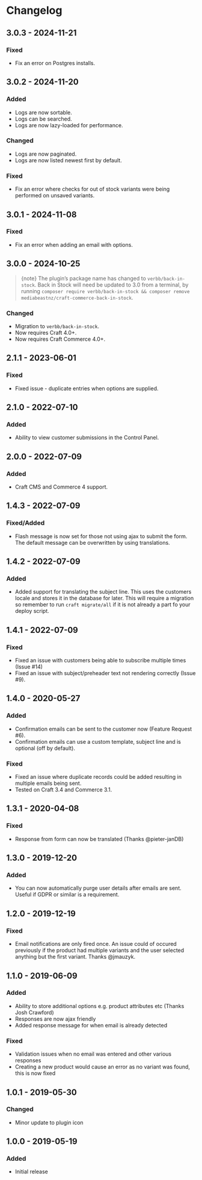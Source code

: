 # Changelog

## 3.0.3 - 2024-11-21

### Fixed
- Fix an error on Postgres installs.

## 3.0.2 - 2024-11-20

### Added
- Logs are now sortable.
- Logs can be searched.
- Logs are now lazy-loaded for performance.

### Changed
- Logs are now paginated.
- Logs are now listed newest first by default.

### Fixed
- Fix an error where checks for out of stock variants were being performed on unsaved variants.

## 3.0.1 - 2024-11-08

### Fixed
- Fix an error when adding an email with options.

## 3.0.0 - 2024-10-25
> {note} The plugin’s package name has changed to `verbb/back-in-stock`. Back in Stock will need be updated to 3.0 from a terminal, by running `composer require verbb/back-in-stock && composer remove mediabeastnz/craft-commerce-back-in-stock`.

### Changed
- Migration to `verbb/back-in-stock`.
- Now requires Craft 4.0+.
- Now requires Craft Commerce 4.0+.

## 2.1.1 - 2023-06-01

### Fixed
- Fixed issue - duplicate entries when options are supplied.

## 2.1.0 - 2022-07-10

### Added
- Ability to view customer submissions in the Control Panel.

## 2.0.0 - 2022-07-09

### Added
- Craft CMS and Commerce 4 support.

## 1.4.3 - 2022-07-09

### Fixed/Added
- Flash message is now set for those not using ajax to submit the form. The default message can be overwritten by using translations.

## 1.4.2 - 2022-07-09

### Added
- Added support for translating the subject line. This uses the customers locale and stores it in the database for later. This will require a migration so remember to run `craft migrate/all` if it is not already a part fo your deploy script. 

## 1.4.1 - 2022-07-09

### Fixed
- Fixed an issue with customers being able to subscribe multiple times (Issue #14)
- Fixed an issue with subject/preheader text not rendering correctly (Issue #9).

## 1.4.0 - 2020-05-27

### Added
- Confirmation emails can be sent to the customer now (Feature Request #6).
- Confirmation emails can use a custom template, subject line and is optional (off by default).

### Fixed
- Fixed an issue where duplicate records could be added resulting in multiple emails being sent.
- Tested on Craft 3.4 and Commerce 3.1.

## 1.3.1 - 2020-04-08

### Fixed
- Response from form can now be translated (Thanks @pieter-janDB)

## 1.3.0 - 2019-12-20

### Added
- You can now automatically purge user details after emails are sent. Useful if GDPR or similar is a requirement.

## 1.2.0 - 2019-12-19

### Fixed
- Email notifications are only fired once. An issue could of occured previously if the product had multiple variants and the user selected anything but the first variant. Thanks @jmauzyk.

## 1.1.0 - 2019-06-09

### Added
- Ability to store additional options e.g. product attributes etc (Thanks Josh Crawford)
- Responses are now ajax friendly
- Added response message for when email is already detected
 
### Fixed
- Validation issues when no email was entered and other various responses
- Creating a new product would cause an error as no variant was found, this is now fixed 

## 1.0.1 - 2019-05-30

### Changed
- Minor update to plugin icon

## 1.0.0 - 2019-05-19

### Added
- Initial release
